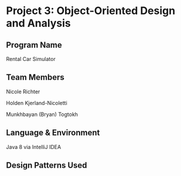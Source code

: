 # Project 3: Object-Oriented Design and Analysis

## Program Name

Rental Car Simulator

## Team Members

Nicole Richter

Holden Kjerland-Nicoletti

Munkhbayan (Bryan) Togtokh

## Language & Environment

Java 8 via IntelliJ IDEA

## Design Patterns Used


